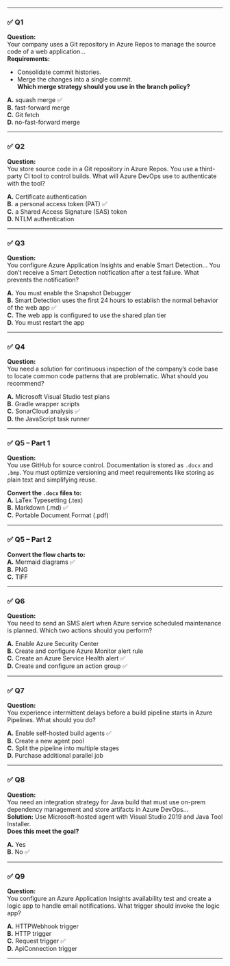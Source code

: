 
---

### ✅ Q1  
**Question:**  
Your company uses a Git repository in Azure Repos to manage the source code of a web application...  
**Requirements:**  
- Consolidate commit histories.  
- Merge the changes into a single commit.  
**Which merge strategy should you use in the branch policy?**

**A.** squash merge ✅  
**B.** fast-forward merge  
**C.** Git fetch  
**D.** no-fast-forward merge  

---

### ✅ Q2  
**Question:**  
You store source code in a Git repository in Azure Repos. You use a third-party CI tool to control builds. What will Azure DevOps use to authenticate with the tool?

**A.** Certificate authentication  
**B.** a personal access token (PAT) ✅  
**C.** a Shared Access Signature (SAS) token  
**D.** NTLM authentication  

---

### ✅ Q3  
**Question:**  
You configure Azure Application Insights and enable Smart Detection... You don’t receive a Smart Detection notification after a test failure. What prevents the notification?

**A.** You must enable the Snapshot Debugger  
**B.** Smart Detection uses the first 24 hours to establish the normal behavior of the web app ✅  
**C.** The web app is configured to use the shared plan tier  
**D.** You must restart the app  

---

### ✅ Q4  
**Question:**  
You need a solution for continuous inspection of the company’s code base to locate common code patterns that are problematic. What should you recommend?

**A.** Microsoft Visual Studio test plans  
**B.** Gradle wrapper scripts  
**C.** SonarCloud analysis ✅  
**D.** the JavaScript task runner  

---

### ✅ Q5 – Part 1  
**Question:**  
You use GitHub for source control. Documentation is stored as `.docx` and `.bmp`. You must optimize versioning and meet requirements like storing as plain text and simplifying reuse.

**Convert the `.docx` files to:**  
**A.** LaTex Typesetting (.tex)  
**B.** Markdown (.md) ✅  
**C.** Portable Document Format (.pdf)  

---

### ✅ Q5 – Part 2  
**Convert the flow charts to:**  
**A.** Mermaid diagrams ✅  
**B.** PNG  
**C.** TIFF  

---

### ✅ Q6  
**Question:**  
You need to send an SMS alert when Azure service scheduled maintenance is planned. Which two actions should you perform?

**A.** Enable Azure Security Center  
**B.** Create and configure Azure Monitor alert rule  
**C.** Create an Azure Service Health alert ✅  
**D.** Create and configure an action group ✅  

---

### ✅ Q7  
**Question:**  
You experience intermittent delays before a build pipeline starts in Azure Pipelines. What should you do?

**A.** Enable self-hosted build agents ✅  
**B.** Create a new agent pool  
**C.** Split the pipeline into multiple stages  
**D.** Purchase additional parallel job  

---

### ✅ Q8  
**Question:**  
You need an integration strategy for Java build that must use on-prem dependency management and store artifacts in Azure DevOps...  
**Solution:** Use Microsoft-hosted agent with Visual Studio 2019 and Java Tool Installer.  
**Does this meet the goal?**

**A.** Yes  
**B.** No ✅  

---

### ✅ Q9  
**Question:**  
You configure an Azure Application Insights availability test and create a logic app to handle email notifications. What trigger should invoke the logic app?

**A.** HTTPWebhook trigger  
**B.** HTTP trigger  
**C.** Request trigger ✅  
**D.** ApiConnection trigger  

---

